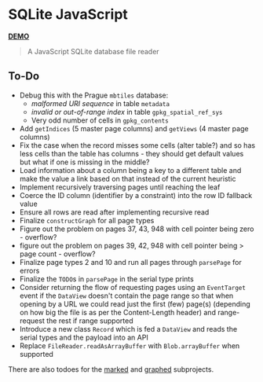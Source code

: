 # SQLite JavaScript

[**DEMO**](https://tomashubelbauer.github.io/sqlite-javascript)

> A JavaScript SQLite database file reader

## To-Do

- Debug this with the Prague `mbtiles` database:
  - *malformed URI sequence* in table `metadata`
  - *invalid or out-of-range index* in table `gpkg_spatial_ref_sys`
  - Very odd number of cells in `gpkg_contents`
- Add `getIndices` (5 master page columns) and `getViews` (4 master page columns)
- Fix the case when the record misses some cells (alter table?) and so has less
  cells than the table has columns - they should get default values but what if
  one is missing in the middle?
- Load information about a column being a key to a different table and make the
  value a link based on that instead of the current heuristic
- Implement recursively traversing pages until reaching the leaf
- Coerce the ID column (identifier by a constraint) into the row ID fallback value
- Ensure all rows are read after implementing recursive read
- Finalize `constructGraph` for all page types
- Figure out the problem on pages 37, 43, 948 with cell pointer being zero - overflow?
- figure out the problem on pages 39, 42, 948 with cell pointer being > page count - overflow?
- Finalize page types 2 and 10 and run all pages through `parsePage` for errors
- Finalize the `TODO`s in `parsePage` in the serial type prints
- Consider returning the flow of requesting pages using an `EventTarget` event
  if the `DataView` doesn't contain the page range so that when opening by a URL
  we could read just the first (few) page(s) (depending on how big the file is
  as per the Content-Length header) and range-request the rest if range supported
- Introduce a new class `Record` which is fed a `DataView` and reads the serial
  types and the payload into an API
- Replace `FileReader.readAsArrayBuffer` with `Blob.arrayBuffer` when supported

There are also todoes for the [marked](marked/README.md#to-do) and
[graphed](graphed/README.md#to-do) subprojects.
